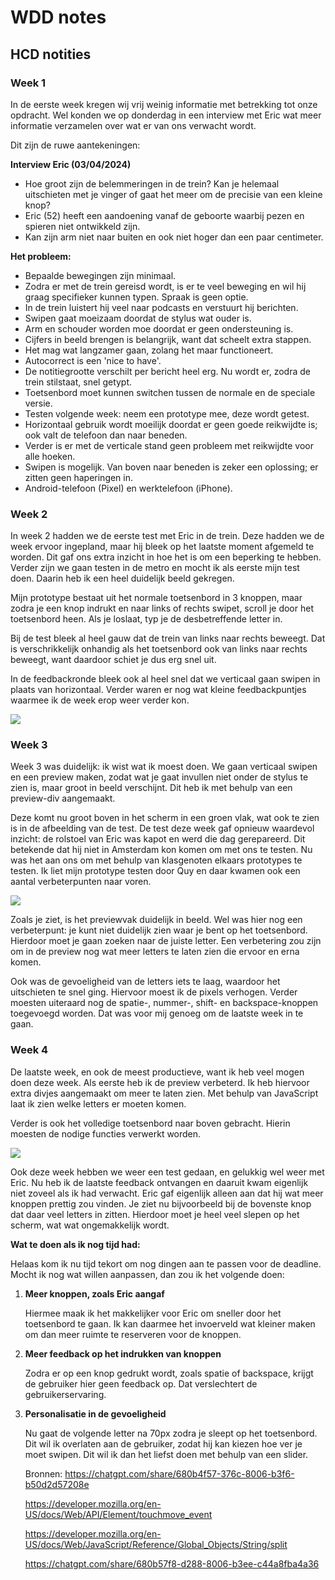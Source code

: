 # WDD notes

## HCD notities

### Week 1

In de eerste week kregen wij vrij weinig informatie met betrekking tot onze opdracht. Wel konden we op donderdag in een interview met Eric wat meer informatie verzamelen over wat er van ons verwacht wordt.

Dit zijn de ruwe aantekeningen:

**Interview Eric (03/04/2024)**

- Hoe groot zijn de belemmeringen in de trein? Kan je helemaal uitschieten met je vinger of gaat het meer om de precisie van een kleine knop?
- Eric (52) heeft een aandoening vanaf de geboorte waarbij pezen en spieren niet ontwikkeld zijn.
- Kan zijn arm niet naar buiten en ook niet hoger dan een paar centimeter.

**Het probleem:**

- Bepaalde bewegingen zijn minimaal.
- Zodra er met de trein gereisd wordt, is er te veel beweging en wil hij graag specifieker kunnen typen. Spraak is geen optie.
- In de trein luistert hij veel naar podcasts en verstuurt hij berichten.
- Swipen gaat moeizaam doordat de stylus wat ouder is.
- Arm en schouder worden moe doordat er geen ondersteuning is.
- Cijfers in beeld brengen is belangrijk, want dat scheelt extra stappen.
- Het mag wat langzamer gaan, zolang het maar functioneert.
- Autocorrect is een 'nice to have'.
- De notitiegrootte verschilt per bericht heel erg. Nu wordt er, zodra de trein stilstaat, snel getypt.
- Toetsenbord moet kunnen switchen tussen de normale en de speciale versie.
- Testen volgende week: neem een prototype mee, deze wordt getest.
- Horizontaal gebruik wordt moeilijk doordat er geen goede reikwijdte is; ook valt de telefoon dan naar beneden.
- Verder is er met de verticale stand geen probleem met reikwijdte voor alle hoeken.
- Swipen is mogelijk. Van boven naar beneden is zeker een oplossing; er zitten geen haperingen in.
- Android-telefoon (Pixel) en werktelefoon (iPhone).

### Week 2

In week 2 hadden we de eerste test met Eric in de trein. Deze hadden we de week ervoor ingepland, maar hij bleek op het laatste moment afgemeld te worden. Dit gaf ons extra inzicht in hoe het is om een beperking te hebben. Verder zijn we gaan testen in de metro en mocht ik als eerste mijn test doen. Daarin heb ik een heel duidelijk beeld gekregen.

Mijn prototype bestaat uit het normale toetsenbord in 3 knoppen, maar zodra je een knop indrukt en naar links of rechts swipet, scroll je door het toetsenbord heen. Als je loslaat, typ je de desbetreffende letter in.

Bij de test bleek al heel gauw dat de trein van links naar rechts beweegt. Dat is verschrikkelijk onhandig als het toetsenbord ook van links naar rechts beweegt, want daardoor schiet je dus erg snel uit.

In de feedbackronde bleek ook al heel snel dat we verticaal gaan swipen in plaats van horizontaal. Verder waren er nog wat kleine feedbackpuntjes waarmee ik de week erop weer verder kon.

<img src="readme-img/Screenshot 2025-04-24 at 14.36.43.png">

### Week 3

Week 3 was duidelijk: ik wist wat ik moest doen. We gaan verticaal swipen en een preview maken, zodat wat je gaat invullen niet onder de stylus te zien is, maar groot in beeld verschijnt. Dit heb ik met behulp van een preview-div aangemaakt.

Deze komt nu groot boven in het scherm in een groen vlak, wat ook te zien is in de afbeelding van de test.
De test deze week gaf opnieuw waardevol inzicht: de rolstoel van Eric was kapot en werd die dag gerepareerd. Dit betekende dat hij niet in Amsterdam kon komen om met ons te testen. Nu was het aan ons om met behulp van klasgenoten elkaars prototypes te testen. Ik liet mijn prototype testen door Quy en daar kwamen ook een aantal verbeterpunten naar voren.

<img src="readme-img/Screenshot 2025-04-24 at 14.17.28.png">

Zoals je ziet, is het previewvak duidelijk in beeld. Wel was hier nog een verbeterpunt: je kunt niet duidelijk zien waar je bent op het toetsenbord. Hierdoor moet je gaan zoeken naar de juiste letter. Een verbetering zou zijn om in de preview nog wat meer letters te laten zien die ervoor en erna komen.

Ook was de gevoeligheid van de letters iets te laag, waardoor het uitschieten te snel ging. Hiervoor moest ik de pixels verhogen. Verder moesten uiteraard nog de spatie-, nummer-, shift- en backspace-knoppen toegevoegd worden. Dat was voor mij genoeg om de laatste week in te gaan.

### Week 4

De laatste week, en ook de meest productieve, want ik heb veel mogen doen deze week.
Als eerste heb ik de preview verbeterd. Ik heb hiervoor extra divjes aangemaakt om meer te laten zien. Met behulp van JavaScript laat ik zien welke letters er moeten komen.

Verder is ook het volledige toetsenbord naar boven gebracht. Hierin moesten de nodige functies verwerkt worden.

<img src="readme-img/Screenshot 2025-04-24 at 14.22.39.png">

Ook deze week hebben we weer een test gedaan, en gelukkig wel weer met Eric. Nu heb ik de laatste feedback ontvangen en daaruit kwam eigenlijk niet zoveel als ik had verwacht. Eric gaf eigenlijk alleen aan dat hij wat meer knoppen prettig zou vinden. Je ziet nu bijvoorbeeld bij de bovenste knop dat daar veel letters in zitten. Hierdoor moet je heel veel slepen op het scherm, wat wat ongemakkelijk wordt.

**Wat te doen als ik nog tijd had:**

Helaas kom ik nu tijd tekort om nog dingen aan te passen voor de deadline. Mocht ik nog wat willen aanpassen, dan zou ik het volgende doen:

1. **Meer knoppen, zoals Eric aangaf**
    
    Hiermee maak ik het makkelijker voor Eric om sneller door het toetsenbord te gaan. Ik kan daarmee het invoerveld wat kleiner maken om dan meer ruimte te reserveren voor de knoppen.
    
2. **Meer feedback op het indrukken van knoppen**
    
    Zodra er op een knop gedrukt wordt, zoals spatie of backspace, krijgt de gebruiker hier geen feedback op. Dat verslechtert de gebruikerservaring.
    
3. **Personalisatie in de gevoeligheid**
    
    Nu gaat de volgende letter na 70px zodra je sleept op het toetsenbord. Dit wil ik overlaten aan de gebruiker, zodat hij kan kiezen hoe ver je moet swipen. Dit wil ik dan het liefst doen met behulp van een slider.


    Bronnen:
    https://chatgpt.com/share/680b4f57-376c-8006-b3f6-b50d2d57208e

    https://developer.mozilla.org/en-US/docs/Web/API/Element/touchmove_event

    https://developer.mozilla.org/en-US/docs/Web/JavaScript/Reference/Global_Objects/String/split

    https://chatgpt.com/share/680b57f8-d288-8006-b3ee-c44a8fba4a36 
    